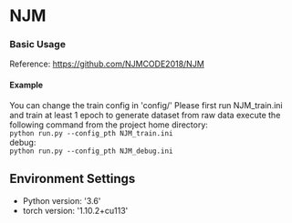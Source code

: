 # NJM
### Basic Usage
Reference: https://github.com/NJMCODE2018/NJM

#### Example
You can change the train config in 'config/'
Please first run NJM_train.ini and train at least 1 epoch to generate dataset from raw data
execute the following command from the project home directory:<br/>
	``python run.py --config_pth NJM_train.ini``
<br/>debug:<br/>
	``python run.py --config_pth NJM_debug.ini``

## Environment Settings
- Python version:  '3.6'
- torch version: '1.10.2+cu113'
